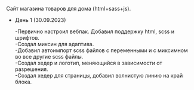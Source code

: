 Сайт магазина товаров для дома (html+sass+js).

<ul>
<li>День 1 (30.09.2023)</li>
<p>
    -Первично настроил вебпак. Добавил поддержку html, scss и шрифтов.<br>
    -Создал миксин для адаптива.<br>
    -Добавил автоимпорт scss файлов с переменными и с миксимном во все другие scss файлы.<br>
    -Создал хедер и логотип, меняющийся в зависимости от разрешения.<br>
    -Создал хедер для страницы, добавил волнистую линию на край блока.
</p>
</ul>